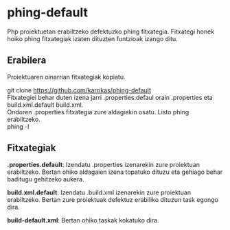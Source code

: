 <h1>phing-default</h1>


Php proiektuetan erabiltzeko defektuzko phing fitxategia. Fitxategi honek hoiko 
phing fitxategiak izaten dituzten funtzioak izango ditu.

<h2>Erabilera</h2>
<p>
Proiektuaren oinarrian fitxategiak kopiatu.<br />

git clone https://github.com/karrikas/phing-default<br />
Fitxategiei behar duten izena jarri .properties.defaul orain .properties eta 
build.xml.default build.xml. <br/>
Ondoren .properties fitxategia zure aldagiekin osatu. Listo phing erabiltzeko. <br/>
phing -l
</p>


<h2>Fitxategiak</h2>
<p>
<b>.properties.default</b>: Izendatu .properties izenarekin zure proiektuan erabiltzeko. Bertan 
ohiko aldagaien izena topatuko dituzu eta gehiago behar baditugu gehitzeko aukera. 
</p>

<p>
<b>build.xml.default</b>: Izendatu .build.xml izenarekin zure proiektuan erabiltzeko. Bertan zure proiektuak 
defektuz erabiliko dituzun task egongo dira.
</p>

<p>
<b>build-default.xml</b>: Bertan ohiko taskak kokatuko dira.
</p>

